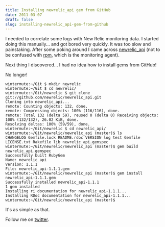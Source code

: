 ```yaml
---
title: Installing newrelic_api gem from GitHub
date: 2011-03-07
draft: false
slug: installing-newrelic_api-gem-from-github
---
```


I needed to correlate some logs with New Relic monitoring data. I started doing this manually... and got bored very quickly. It was too slow and painstaking. After some poking around I came across [newrelic_api](https://github.com/newrelic/newrelic_api) (not to be confused with [rpm](https://github.com/newrelic/rpm), which is the monitoring agent).

Next thing I discovered... I had no idea how to install gems from GitHub!

No longer!

~~~ text
wintermute:~/Git $ mkdir newrelic
wintermute:~/Git $ cd newrelic/
wintermute:~/Git/newrelic $ git clone git://github.com/newrelic/newrelic_api.git
Cloning into newrelic_api...
remote: Counting objects: 132, done.
remote: Compressing objects: 100% (116/116), done.
remote: Total 132 (delta 59), reused 0 (delta 0) Receiving objects: 100% (132/132), 26.02 KiB, done.
Resolving deltas: 100% (59/59), done.
wintermute:~/Git/newrelic $ cd newrelic_api/
wintermute:~/Git/newrelic/newrelic_api (master)$ ls
CHANGELOG Gemfile.lock README.rdoc VERSION log test Gemfile LICENSE.txt Rakefile lib newrelic_api.gemspec
wintermute:~/Git/newrelic/newrelic_api (master)$ gem build newrelic_api.gemspec
Successfully built RubyGem
Name: newrelic_api
Version: 1.1.1
File: newrelic_api-1.1.1.gem
wintermute:~/Git/newrelic/newrelic_api (master)$ gem install newrelic_api-1.1.1.gem
Successfully installed newrelic_api-1.1.1
1 gem installed
Installing ri documentation for newrelic_api-1.1.1...
Installing RDoc documentation for newrelic_api-1.1.1...
wintermute:~/Git/newrelic/newrelic_api (master)$
~~~

It's as simple as that.

Follow me on [twitter](https://twitter.com/davidltaylor).
